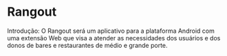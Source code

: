 # Rangout

Introdução: O Rangout será um aplicativo para a plataforma Android com uma extensão Web que visa a atender as necessidades dos usuários e dos donos de bares e restaurantes de médio e grande porte.

